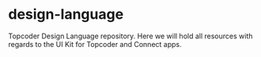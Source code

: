 # design-language
Topcoder Design Language repository. Here we will hold all resources with regards to the UI Kit for Topcoder and Connect apps.

